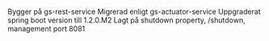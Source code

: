 Bygger på gs-rest-service
Migrerad enligt gs-actuator-service
Uppgraderat spring boot version till 1.2.0.M2
Lagt på shutdown property, /shutdown, management port 8081